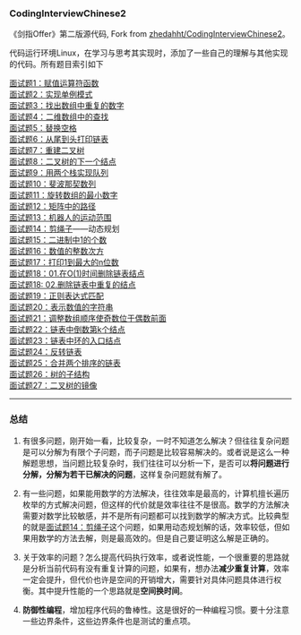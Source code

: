 ### CodingInterviewChinese2
《剑指Offer》第二版源代码, Fork from [zhedahht/CodingInterviewChinese2](https://github.com/zhedahht/CodingInterviewChinese2)。

代码运行环境Linux，在学习与思考其实现时，添加了一些自己的理解与其他实现的代码。所有题目索引如下

[面试题1：赋值运算符函数](./01_AssignmentOperator/AssignmentOperator.cpp)           
[面试题2：实现单例模式](./02_Singleton/singleton.cpp)                  
[面试题3：找出数组中重复的数字](./03_DuplicationInArray)        
[面试题4：二维数组中的查找](./04_FindInPartiallySortedMatrix/FindInPartiallySortedMatrix.cpp)           
[面试题5：替换空格](./05_ReplaceSpaces/ReplaceSpaces.cpp)           
[面试题6：从尾到头打印链表](./06_PrintListInReversedOrder/PrintListInReversedOrder.cpp)             
[面试题7：重建二叉树](./07_ConstructBinaryTree/ConstructBinaryTree.cpp)         
[面试题8：二叉树的下一个结点](./08_NextNodeInBinaryTrees/NextNodeInBinaryTrees.cpp)             
[面试题9：用两个栈实现队列](./09_QueueWithTwoStacks/QueueWithTwoStacks.cpp)             
[面试题10：斐波那契数列](./10_Fibonacci/Fibonacci.cpp)              
[面试题11：旋转数组的最小数字](./11_MinNumberInRotatedArray/MinNumberInRotatedArray.cpp)            
[面试题12：矩阵中的路径](./12_StringPathInMatrix/StringPathInMatrix.cpp)            
[面试题13：机器人的运动范围](./13_RobotMove/RobotMove.cpp)          
[面试题14：剪绳子](./14_CuttingRope/CuttingRope.cpp)——动态规划              
[面试题15：二进制中1的个数](./15_NumberOf1Binary/NumberOf1InBinary.cpp)         
[面试题16：数值的整数次方](./16_Power/Power.cpp)            
[面试题17：打印1到最大的n位数](./17_Print1ToMaxOfNDigits/Print1ToMaxOfNDigits.cpp)          
[面试题18：01.在O(1)时间删除链表结点](./18_01_DeleteNodeInList/DeleteNodeInList.cpp)            
[面试题18: 02.删除链表中重复的结点](./18_02_DeleteDuplicatedNode/DeleteDuplicatedNode.cpp)          
[面试题19：正则表达式匹配](./19_RegularExpressionsMatching/RegularExpressions.cpp)          
[面试题20：表示数值的字符串](./20_NumericStrings/NumericStrings.cpp)            
[面试题21：调整数组顺序使奇数位于偶数前面](./21_ReorderArray/ReorderArray.cpp)          
[面试题22：链表中倒数第k个结点](./22_KthNodeFromEnd/KthNodeFromEnd.cpp)         
[面试题23：链表中环的入口结点](./23_EntryNodeInListLoop/EntryNodeInListLoop.cpp)            
[面试题24：反转链表](./24_ReverseList/ReverseList.cpp)          
[面试题25：合并两个排序的链表](./25_MergeSortedLists/MergeSortedLists.cpp)          
[面试题26：树的子结构](./26_SubstructureInTree/SubstructureInTree.cpp)                  
[面试题27：二叉树的镜像](./27_MirrorOfBinaryTree/MirrorOfBinaryTree.cpp)            


---
### 总结

1. 有很多问题，刚开始一看，比较复杂，一时不知道怎么解决？但往往复杂问题是可以分解为有限个子问题，而子问题是比较容易解决的。或者说是这么一种解题思想，当问题比较复杂时，我们往往可以分析一下，是否可以**将问题进行分解，分解为若干已解决的问题**，这样复杂问题就有解了。     

2. 有一些问题，如果能用数学的方法解决，往往效率是最高的，计算机擅长遍历枚举的方式解决问题，但这样的代价就是效率往往不是很高。数学的方法解决需要对数学比较敏感，并不是所有问题都可以找到数学的解决方式。比较典型的就是[面试题14：剪绳子](./14_CuttingRope)这个问题，如果用动态规划解的话，效率较低，但如果用数学的方法去解，则是最高效的。但是自己要证明这么解是正确的。

3. 关于效率的问题？怎么提高代码执行效率，或者说性能，一个很重要的思路就是分析当前代码有没有重复计算的问题，如果有，想办法**减少重复计算**，效率一定会提升，但代价也许是空间的开销增大，需要针对具体问题具体进行权衡。其中提升性能的一个思路就是**空间换时间**。

4. **防御性编程**，增加程序代码的鲁棒性。这是很好的一种编程习惯。要十分注意一些边界条件，这些边界条件也是测试的重点项。